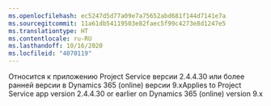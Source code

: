 ```yaml
---
ms.openlocfilehash: ec5247d5d77a09e7a75652abd681f144d7141e7a
ms.sourcegitcommit: 11a61db54119503e82faec5f99c4273e8d1247e5
ms.translationtype: HT
ms.contentlocale: ru-RU
ms.lasthandoff: 10/16/2020
ms.locfileid: "4070119"
---
```

<span data-ttu-id="aaf6b-101">Относится к приложению Project Service версии 2.4.4.30 или более ранней версии в Dynamics 365 (online) версии 9.x</span><span class="sxs-lookup"><span data-stu-id="aaf6b-101">Applies to Project Service app version 2.4.4.30 or earlier on Dynamics 365 (online) version 9.x</span></span>
